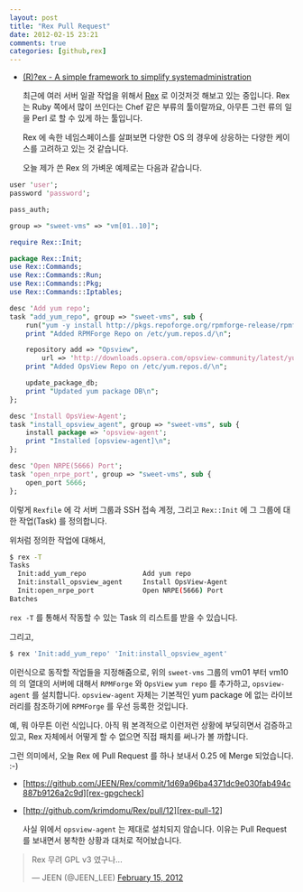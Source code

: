 ```yaml
---
layout: post
title: "Rex Pull Request"
date: 2012-02-15 23:21
comments: true
categories: [github,rex]
---
```


* [(R)?ex - A simple framework to simplify systemadministration][rex-homepage]

  최근에 여러 서버 일괄 작업을 위해서 [Rex][cpan-rex] 로 이것저것 해보고 있는 중입니다. Rex 는 Ruby 쪽에서 많이 쓰인다는 Chef 같은 부류의 툴이랄까요, 아무튼 그런 류의 일을 Perl 로 할 수 있게 하는 툴입니다.

  Rex 에 속한 네임스페이스를 살펴보면 다양한 OS 의 경우에 상응하는 다양한  케이스를 고려하고 있는 것 같습니다.  

  오늘 제가 쓴 Rex 의 가벼운 예제로는 다음과 같습니다.
  
``` perl Rexfile
user 'user';
password 'password';

pass_auth;

group => "sweet-vms" => "vm[01..10]";

require Rex::Init;

```


``` perl Rex::Init
package Rex::Init;
use Rex::Commands;
use Rex::Commands::Run;
use Rex::Commands::Pkg;
use Rex::Commands::Iptables;

desc 'Add yum repo';
task "add_yum_repo", group => "sweet-vms", sub {
    run("yum -y install http://pkgs.repoforge.org/rpmforge-release/rpmforge-release-0.5.2-2.el5.rf.x86_64.rpm");
    print "Added RPMForge Repo on /etc/yum.repos.d/\n";

    repository add => "Opsview",
        url => 'http://downloads.opsera.com/opsview-community/latest/yum/centos/$releasever/$basearch';
    print "Added OpsView Repo on /etc/yum.repos.d/\n";

    update_package_db;
    print "Updated yum package DB\n";
};

desc 'Install OpsView-Agent';
task "install_opsview_agent", group => "sweet-vms", sub {
    install package => 'opsview-agent';
    print "Installed [opsview-agent]\n";
};

desc 'Open NRPE(5666) Port';
task 'open_nrpe_port', group => "sweet-vms", sub {
    open_port 5666;
};
```

이렇게 `Rexfile` 에 각 서버 그룹과 SSH 접속 계정, 그리고 `Rex::Init` 에 그 그룹에 대한 작업(Task) 를 정의합니다.

  위처럼 정의한 작업에 대해서,
  
``` bash
$ rex -T
Tasks
  Init:add_yum_repo              Add yum repo
  Init:install_opsview_agent     Install OpsView-Agent
  Init:open_nrpe_port            Open NRPE(5666) Port
Batches
```

  `rex -T` 를 통해서 작동할 수 있는 Task 의 리스트를 받을 수 있습니다.

  그리고, 
  
``` bash
$ rex 'Init:add_yum_repo' 'Init:install_opsview_agent'
```
 
  이런식으로 동작할 작업들을 지정해줌으로, 위의 `sweet-vms` 그룹의 vm01 부터 vm10 의 의 열대의 서버에 대해서 `RPMForge` 와 `OpsView` `yum repo` 를 추가하고, `opsview-agent` 를 설치합니다. `opsview-agent` 자체는 기본적인 yum package 에 없는 라이브러리를 참조하기에 `RPMForge` 를 우선 등록한 것입니다.

  예, 뭐 아무튼 이런 식입니다. 아직 뭐 본격적으로 이런저런 상황에 부딪히면서 검증하고 있고, Rex 자체에서 어떻게 할 수 없으면 직접 패치를 써나가 볼 까합니다.

  그런 의미에서, 오늘 Rex 에 Pull Request 를 하나 보내서 0.25 에 Merge 되었습니다. :-)

* [https://github.com/JEEN/Rex/commit/1d69a96ba4371dc9e030fab494c887b9126a2c9d][rex-gpgcheck]
* [http://github.com/krimdomu/Rex/pull/12][rex-pull-12]

  사실 위에서 `opsview-agent` 는 제대로 설치되지 않습니다. 이유는 Pull Request 를 보내면서 봉착한 상황과 대처로 적어놨습니다.

<blockquote class="twitter-tweet"><p>Rex 무려 GPL v3 였구나...</p>&mdash; JEEN (@JEEN_LEE) <a href="https://twitter.com/JEEN_LEE/status/169724680612216832" data-datetime="2012-02-15T10:08:11+00:00">February 15, 2012</a></blockquote>

[rex-gpgcheck]:https://github.com/JEEN/Rex/commit/1d69a96ba4371dc9e030fab494c887b9126a2c9d
[rex-homepage]:http://rexify.org/
[cpan-rex]:http://metacpan.org/module/Rex
[rex-pull-12]:http://github.com/krimdomu/Rex/pull/12
